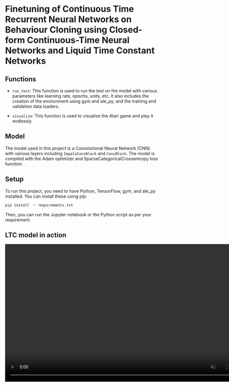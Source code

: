 # Finetuning of Continuous Time Recurrent Neural Networks on Behaviour Cloning using Closed-form Continuous-Time Neural Networks and Liquid Time Constant Networks


## Functions

- `run_test`: This function is used to run the test on the model with various parameters like learning rate, epochs, units, etc. It also includes the creation of the environment using gym and ale_py, and the training and validation data loaders.

- `visualize`: This function is used to visualize the Atari game and play it endlessly.

## Model

The model used in this project is a Convolutional Neural Network (CNN) with various layers including `ImpalaConvBlock` and `ConvBlock`. The model is compiled with the Adam optimizer and SparseCategoricalCrossentropy loss function.

## Setup

To run this project, you need to have Python, TensorFlow, gym, and ale_py installed. You can install these using pip:

```sh
pip install -r requirements.txt
```

Then, you can run the Jupyter notebook or the Python script as per your requirement.


## LTC model in action
<video width="800" height="450" autoplay muted loop>
    <source src="ltc-atari-breakout.mp4" type="video/mp4">
    Your browser does not support the video tag.
</video>
